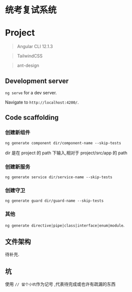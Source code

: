 # 统考复试系统

# Project

> Angular CLI 12.1.3

> TailwindCSS

> ant-design

## Development server

`ng serve` for a dev server.

Navigate to `http://localhost:4200/`.

## Code scaffolding

### 创建新组件

`ng generate component dir/component-name --skip-tests`

dir 是在 project 的 path 下输入,相对于 project/src/app 的 path

### 创建新服务

`ng generate service dir/service-name --skip-tests`

### 创建守卫

`ng generate guard dir/guard-name --skip-tests`

### 其他

`ng generate directive|pipe|class|interface|enum|module`.

## 文件架构

待补充.

## 坑

使用 `// 留个小坑`作为记号 ,代表待完成或也许有疏漏的东西
